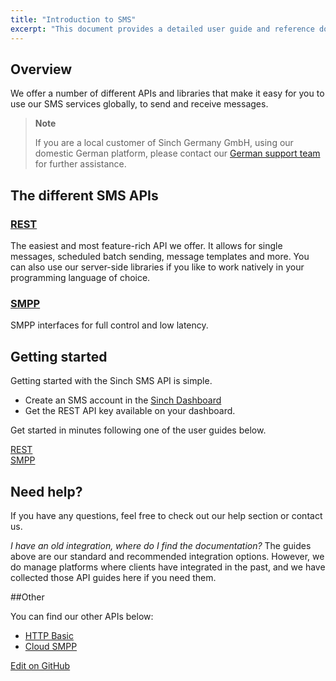 ```yaml
---
title: "Introduction to SMS"
excerpt: "This document provides a detailed user guide and reference documentation on the Sinch SMS REST API. Find out more information about our SMS REST API now."
---
```

## Overview

We offer a number of different APIs and libraries that make it easy for you to use our SMS services globally, to send and receive messages.

> **Note**    
>
> If you are a local customer of Sinch Germany GmbH, using our domestic German platform, please contact our [German support team](mailto:support-de@sinch.com) for further assistance.

## The different SMS APIs

### [REST](doc:sms-rest)
The easiest and most feature-rich API we offer. It allows for single messages, scheduled batch sending, message templates and more. You can also use our server-side libraries if you like to work natively in your programming language of choice.

### [SMPP](doc:sms-smpp)
SMPP interfaces for full control and low latency.

## Getting started
Getting started with the Sinch SMS API is simple.
- Create an SMS account in the [Sinch Dashboard](https://dashboard.sinch.com/#/signup)
- Get the REST API key available on your dashboard.

Get started in minutes following one of the user guides below.

<div class="magic-block-html"> <div class="ug-links"> <div class="row">
       <a href="./sms-rest" class="col-md-6 ug-link">
         <div class="ug-title">
           <span class="title">REST</span>
         </div>
       </a>
       <a href="./sms-smpp" class="col-md-6 ug-link">
         <div class="ug-title">
           <span class="title">SMPP</span>
         </div>
       </a>
     </div>
   </div>
</div>

## Need help?
If you have any questions, feel free to check out our help section or contact us.

_I have an old integration, where do I find the documentation?_
The guides above are our standard and recommended integration options. However, we do manage platforms where clients have integrated in the past, and we have collected those API guides here if you need them.

##Other

You can find our other APIs below:

- [HTTP Basic](doc:sms-other-http-basic)
- [Cloud SMPP](doc:sms-other-cloud-smpp)


<a class="gitbutton pill" target="_blank" href="https://github.com/sinch/docs/blob/master/docs/sms/sms.md"><span class="fab fa-github"></span>Edit on GitHub</a>